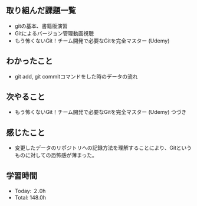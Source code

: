 ## 取り組んだ課題一覧
- gitの基本、書籍版演習
- Gitによるバージョン管理動画視聴
- もう怖くないGit！チーム開発で必要なGitを完全マスター (Udemy)
## わかったこと
- git add, git commitコマンドをした時のデータの流れ
## 次やること
- もう怖くないGit！チーム開発で必要なGitを完全マスター (Udemy) つづき
## 感じたこと
- 変更したデータのリポジトリへの記録方法を理解することにより、Gitというものに対しての恐怖感が薄まった。
## 学習時間
- Today: ２.0h
- Total: 148.0h
